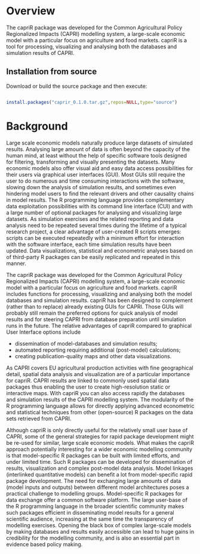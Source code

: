 
# Overview

The capriR package was developed for the Common Agricultural Policy Regionalized Impacts (CAPRI) modelling system, a large-scale economic model with a particular focus on agriculture and food markets. capriR is a tool for processing, visualizing and analysing both the databases and simulation results of CAPRI. 


## Installation from source

Download or build the source package and then execute:


``` r

install.packages("caprir_0.1.0.tar.gz",repos=NULL,type="source")

```

# Background

Large scale economic models naturally produce large datasets of simulated results. Analysing large amount of data is often beyond the capacity of the human mind, at least without the help of specific software tools designed for filtering, transforming and visually presenting the datasets. Many economic models also offer visual aid and easy data access possibilities for their users via graphical user interfaces (GUI). Most GUIs still require the user to do numerous and time consuming interactions with the software, slowing down the analysis of simulation results, and sometimes even hindering model users to find the relevant drivers and other causality chains in model results. The R programming language provides complementary data exploitation possibilities with its command line interface (CUI) and with a large number of optional packages for analysing and visualizing large datasets. As simulation exercises and the related reporting and data analysis need to be repeated several times during the lifetime of a typical research project, a clear advantage of user-created R scripts emerges: scripts can be executed repeatedly with a minimum effort for interaction with the software interface, each time simulation results have been updated. Data visualizations, statistical and econometric analyses based on of third-party R packages can be easily replicated and repeated in this manner.


The capriR package was developed for the Common Agricultural Policy Regionalized Impacts (CAPRI) modelling system, a large-scale economic model with a particular focus on agriculture and food markets. capriR includes functions for processing, visualizing and analysing both the model databases and simulation results. capriR has been designed to complement (rather than to replace) already existing GUIs for CAPRI. Those GUIs will probably still remain the preferred options for quick analysis of model results and for steering CAPRI from database preparation until simulation runs in the future. The relative advantages of capriR compared to graphical User Interface options include 

- dissemination of model-databases and simulation results; 
- automated reporting requiring additional (post-model) calculations; 
- creating publication-quality maps and other data visualizations. 

As CAPRI covers EU agricultural production activities with fine geographical detail, spatial data analysis and visualization are of a particular importance for capriR. CAPRI results are linked to commonly used spatial data packages thus enabling the user to create high-resolution static or interactive maps. With capriR you can also access rapidly the databases and simulation results of the CAPRI modelling system. The modularity of the R programming language allows for directly applying advanced econometric and statistical techniques from other (open-source) R packages on the data sets retrieved from CAPRI.


Although capriR is only directly useful for the relatively small user base of CAPRI, some of the general strategies for rapid package development might be re-used for similar, large scale economic models. What makes the capriR approach potentially interesting for a wider economic modelling community is that model-specific R packages can be built with limited efforts, and under limited time. Such R packages can be developed for dissemination of results, visualization and complex post-model data analysis. Model linkages (interlinked quantitative models) can benefit a lot from model-specific rapid package development. The need for exchanging large amounts of data (model inputs and outputs) between different model architectures poses a practical challenge to modelling groups. Model-specific R packages for data exchange offer a common software platform. The large user-base of the R programming language in the broader scientific community makes such packages efficient in disseminating model results for a general scientific audience, increasing at the same time the transparency of modelling exercises. Opening the black box of complex large-scale models by making databases and results easily accessible can lead to huge gains in credibility for the modelling community, and is also an essential part in evidence based policy making.



